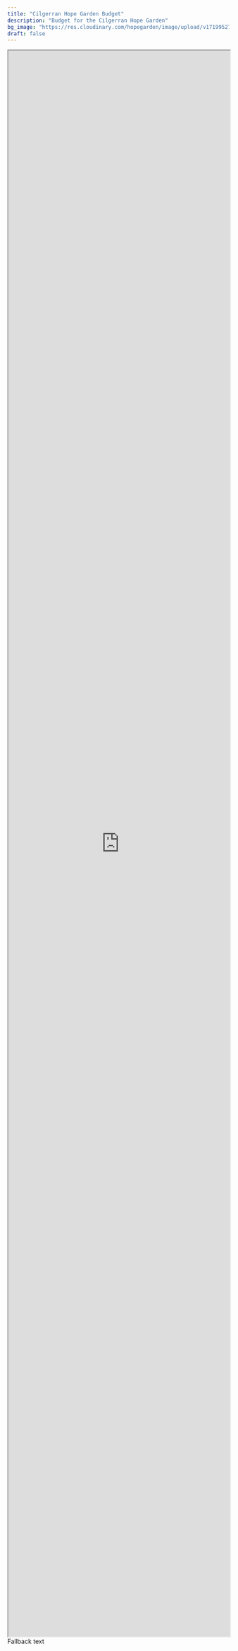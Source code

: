 ```yaml
---
title: "Cilgerran Hope Garden Budget"
description: "Budget for the Cilgerran Hope Garden"
bg_image: "https://res.cloudinary.com/hopegarden/image/upload/v1719952740/title-poppy.webp"
draft: false
---
```


<iframe
  id="budget-spreadsheet"
  title="Gardd Gobaith Cilgerran Hope Garden budget"
  style="width:100%; height:90vh"
  src="https://gardenwild.onlyoffice.com/s/VM9_LdbGb4Vq4zf"
  >
</iframe>

<div id="budget-spreadsheet">Fallback text</div>
<script src="https://gardenwild.onlyoffice.com/static/scripts/sdk/1.0.0/api.js?mode=viewer&editorType=embedded&width=100%25&height=90%25&frameId=budget-spreadsheet&init=true&id=485161&requestToken=eVFwUzI4SWZ2dTAwU0JWV1o0M3BRenVsV29CTm91d2lvUDdZMVZHV3E0UT0_ImU2NGYwMjg1LTkyOTYtNGVmNS1iMDU1LWNiZDRlOGZjZTAwYyI"></script>
